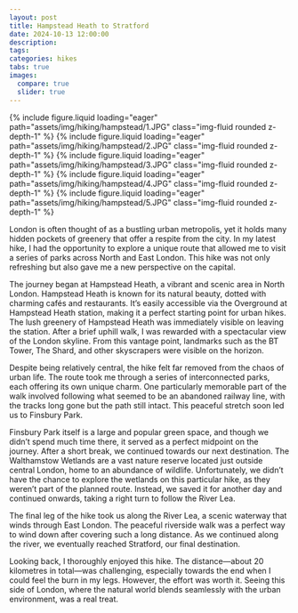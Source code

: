 ```yaml
---
layout: post
title: Hampstead Heath to Stratford
date: 2024-10-13 12:00:00
description:
tags:
categories: hikes
tabs: true
images:
  compare: true
  slider: true
---
```


<swiper-container keyboard="true" navigation="true" pagination="true" pagination-clickable="true" pagination-dynamic-bullets="true" rewind="true">
  <swiper-slide>{% include figure.liquid loading="eager" path="assets/img/hiking/hampstead/1.JPG" class="img-fluid rounded z-depth-1" %}</swiper-slide>
  <swiper-slide>{% include figure.liquid loading="eager" path="assets/img/hiking/hampstead/2.JPG" class="img-fluid rounded z-depth-1" %}</swiper-slide>
  <swiper-slide>{% include figure.liquid loading="eager" path="assets/img/hiking/hampstead/3.JPG" class="img-fluid rounded z-depth-1" %}</swiper-slide>
  <swiper-slide>{% include figure.liquid loading="eager" path="assets/img/hiking/hampstead/4.JPG" class="img-fluid rounded z-depth-1" %}</swiper-slide>
  <swiper-slide>{% include figure.liquid loading="eager" path="assets/img/hiking/hampstead/5.JPG" class="img-fluid rounded z-depth-1" %}</swiper-slide>
</swiper-container>

London is often thought of as a bustling urban metropolis, yet it holds many hidden pockets of greenery that offer a respite from the city.
In my latest hike, I had the opportunity to explore a unique route that allowed me to visit a series of parks across North and East London.
This hike was not only refreshing but also gave me a new perspective on the capital.

The journey began at Hampstead Heath, a vibrant and scenic area in North London.
Hampstead Heath is known for its natural beauty, dotted with charming cafés and restaurants.
It’s easily accessible via the Overground at Hampstead Heath station, making it a perfect starting point for urban hikes.
The lush greenery of Hampstead Heath was immediately visible on leaving the station.
After a brief uphill walk, I was rewarded with a spectacular view of the London skyline.
From this vantage point, landmarks such as the BT Tower, The Shard, and other skyscrapers were visible on the horizon.

Despite being relatively central, the hike felt far removed from the chaos of urban life.
The route took me through a series of interconnected parks, each offering its own unique charm.
One particularly memorable part of the walk involved following what seemed to be an abandoned railway line, with the tracks long gone but the path still intact.
This peaceful stretch soon led us to Finsbury Park.

Finsbury Park itself is a large and popular green space, and though we didn’t spend much time there, it served as a perfect midpoint on the journey. After a short break, we continued towards our next destination.
The Walthamstow Wetlands are a vast nature reserve located just outside central London, home to an abundance of wildlife.
Unfortunately, we didn’t have the chance to explore the wetlands on this particular hike, as they weren’t part of the planned route.
Instead, we saved it for another day and continued onwards, taking a right turn to follow the River Lea.

The final leg of the hike took us along the River Lea, a scenic waterway that winds through East London.
The peaceful riverside walk was a perfect way to wind down after covering such a long distance.
As we continued along the river, we eventually reached Stratford, our final destination.

Looking back, I thoroughly enjoyed this hike. The distance—about 20 kilometres in total—was challenging, especially towards the end when I could feel the burn in my legs.
However, the effort was worth it.
Seeing this side of London, where the natural world blends seamlessly with the urban environment, was a real treat.
